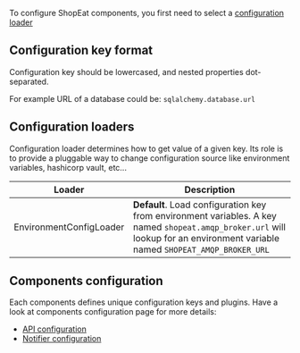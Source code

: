 
To configure ShopEat components, you first need to select a [configuration loader](#configuration-loaders)

## Configuration key format

Configuration key should be lowercased, and nested properties dot-separated.

For example URL of a database could be: `sqlalchemy.database.url`

## Configuration loaders

Configuration loader determines how to get value of a given key. Its role is to provide a pluggable way to change configuration source like environment variables, hashicorp vault, etc...

|Loader|Description|
|-|-|
|EnvironmentConfigLoader|**Default**. Load configuration key from environment variables. A key named `shopeat.amqp_broker.url` will lookup for an environment variable named `SHOPEAT_AMQP_BROKER_URL`|

## Components configuration

Each components defines unique configuration keys and plugins.
Have a look at components configuration page for more details:

- [API configuration](api/configuration.md)
- [Notifier configuration](notifier/configuration.md)
